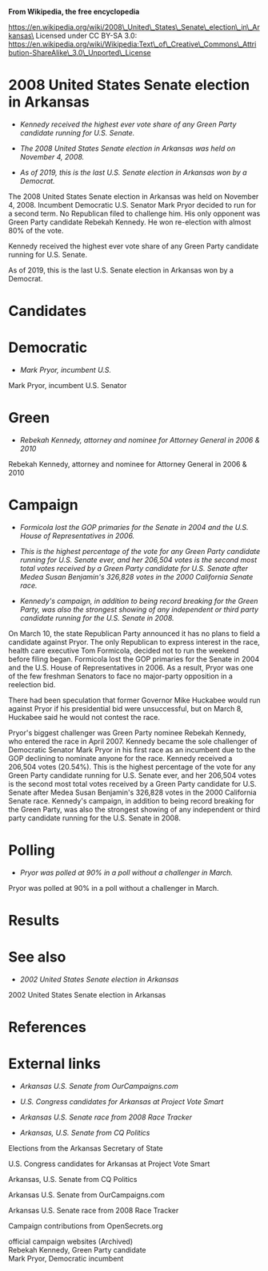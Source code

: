 **From Wikipedia, the free encyclopedia**

https://en.wikipedia.org/wiki/2008\_United\_States\_Senate\_election\_in\_Arkansas\
Licensed under CC BY-SA 3.0:\
https://en.wikipedia.org/wiki/Wikipedia:Text\_of\_Creative\_Commons\_Attribution-ShareAlike\_3.0\_Unported\_License

2008 United States Senate election in Arkansas
==============================================

-   *Kennedy received the highest ever vote share of any Green Party
    candidate running for U.S. Senate.*

-   *The 2008 United States Senate election in Arkansas was held on
    November 4, 2008.*

-   *As of 2019, this is the last U.S. Senate election in Arkansas won
    by a Democrat.*

The 2008 United States Senate election in Arkansas was held on November
4, 2008. Incumbent Democratic U.S. Senator Mark Pryor decided to run for
a second term. No Republican filed to challenge him. His only opponent
was Green Party candidate Rebekah Kennedy. He won re-election with
almost 80% of the vote.

Kennedy received the highest ever vote share of any Green Party
candidate running for U.S. Senate.

As of 2019, this is the last U.S. Senate election in Arkansas won by a
Democrat.

Candidates
==========

Democratic
==========

-   *Mark Pryor, incumbent U.S.*

Mark Pryor, incumbent U.S. Senator

Green
=====

-   *Rebekah Kennedy, attorney and nominee for Attorney General in 2006
    & 2010*

Rebekah Kennedy, attorney and nominee for Attorney General in 2006 &
2010

Campaign
========

-   *Formicola lost the GOP primaries for the Senate in 2004 and the
    U.S. House of Representatives in 2006.*

-   *This is the highest percentage of the vote for any Green Party
    candidate running for U.S. Senate ever, and her 206,504 votes is the
    second most total votes received by a Green Party candidate for U.S.
    Senate after Medea Susan Benjamin's 326,828 votes in the 2000
    California Senate race.*

-   *Kennedy's campaign, in addition to being record breaking for the
    Green Party, was also the strongest showing of any independent or
    third party candidate running for the U.S. Senate in 2008.*

On March 10, the state Republican Party announced it has no plans to
field a candidate against Pryor. The only Republican to express interest
in the race, health care executive Tom Formicola, decided not to run the
weekend before filing began. Formicola lost the GOP primaries for the
Senate in 2004 and the U.S. House of Representatives in 2006. As a
result, Pryor was one of the few freshman Senators to face no
major-party opposition in a reelection bid.

There had been speculation that former Governor Mike Huckabee would run
against Pryor if his presidential bid were unsuccessful, but on March 8,
Huckabee said he would not contest the race.

Pryor's biggest challenger was Green Party nominee Rebekah Kennedy, who
entered the race in April 2007. Kennedy became the sole challenger of
Democratic Senator Mark Pryor in his first race as an incumbent due to
the GOP declining to nominate anyone for the race. Kennedy received a
206,504 votes (20.54%). This is the highest percentage of the vote for
any Green Party candidate running for U.S. Senate ever, and her 206,504
votes is the second most total votes received by a Green Party candidate
for U.S. Senate after Medea Susan Benjamin's 326,828 votes in the 2000
California Senate race. Kennedy's campaign, in addition to being record
breaking for the Green Party, was also the strongest showing of any
independent or third party candidate running for the U.S. Senate in
2008.

Polling
=======

-   *Pryor was polled at 90% in a poll without a challenger in March.*

Pryor was polled at 90% in a poll without a challenger in March.

Results
=======

See also
========

-   *2002 United States Senate election in Arkansas*

2002 United States Senate election in Arkansas

References
==========

External links
==============

-   *Arkansas U.S. Senate from OurCampaigns.com*

-   *U.S. Congress candidates for Arkansas at Project Vote Smart*

-   *Arkansas U.S. Senate race from 2008 Race Tracker*

-   *Arkansas, U.S. Senate from CQ Politics*

Elections from the Arkansas Secretary of State

U.S. Congress candidates for Arkansas at Project Vote Smart

Arkansas, U.S. Senate from CQ Politics

Arkansas U.S. Senate from OurCampaigns.com

Arkansas U.S. Senate race from 2008 Race Tracker

Campaign contributions from OpenSecrets.org

official campaign websites (Archived)\
Rebekah Kennedy, Green Party candidate\
Mark Pryor, Democratic incumbent
